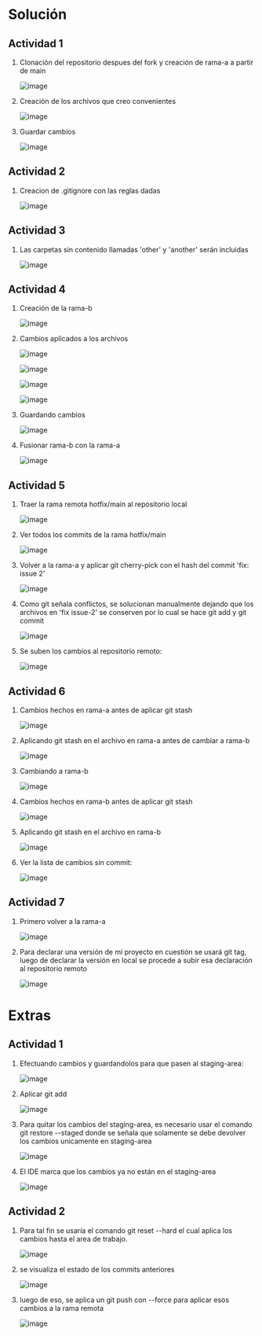 # Solución

## Actividad 1

1. Clonación del repositorio despues del fork y creación de rama-a a partir de main

    ![image](https://github.com/user-attachments/assets/4af286dc-8a3d-4ca4-b070-0b50dd8d51ad)

2. Creación de los archivos que creo convenientes

    ![image](https://github.com/user-attachments/assets/d7095149-4a63-43ad-b7a7-9b3ee3f73a8f)

3. Guardar cambios

    ![image](https://github.com/user-attachments/assets/c32000e2-0389-4e7b-8796-7f175452e906)
 

## Actividad 2

1. Creacion de .gitignore con las reglas dadas
   
   ![image](https://github.com/user-attachments/assets/7ba2dba6-9670-4746-9ce1-c8b9ac58b039)

## Actividad 3

1. Las carpetas sin contenido llamadas 'other' y 'another' serán incluidas

   ![image](https://github.com/user-attachments/assets/63c803b8-6b55-4df3-8084-15248d0acd9b)

## Actividad 4

1. Creación de la rama-b

   ![image](https://github.com/user-attachments/assets/0124037a-adf3-4840-bb51-29234b502436)

2. Cambios aplicados a los archivos

    ![image](https://github.com/user-attachments/assets/25b1e8b2-7d2f-4121-aa8b-e0f2e7015d4e)

   ![image](https://github.com/user-attachments/assets/523ee698-a955-4bdb-b4ce-e6416f48712e)

    ![image](https://github.com/user-attachments/assets/56e4ee99-0349-4666-b79b-bb5d2b2aa8df)

   ![image](https://github.com/user-attachments/assets/b2b458b8-a11e-4646-8f39-e21281cfab29)

3. Guardando cambios

   ![image](https://github.com/user-attachments/assets/97bbb750-4821-43d5-8414-113b53f09269)

4. Fusionar rama-b con la rama-a

   ![image](https://github.com/user-attachments/assets/3d05f0ef-42da-404f-a829-53a44d9edcad)


## Actividad 5

1. Traer la rama remota hotfix/main al repositorio local

   ![image](https://github.com/user-attachments/assets/53c03438-4565-4596-9321-2e3f89344fb2)

2. Ver todos los commits de la rama hotfix/main

   ![image](https://github.com/user-attachments/assets/1bafc1d5-0e92-475c-b219-50a105f58cfd)

3. Volver a la rama-a y aplicar git cherry-pick con el hash del commit 'fix: issue 2'

   ![image](https://github.com/user-attachments/assets/7f846515-c009-4241-90a1-082ff4da95f1)

4. Como git señala conflictos, se solucionan manualmente dejando que los archivos en 'fix issue-2' se conserven por lo cual se hace git add y git commit

    ![image](https://github.com/user-attachments/assets/6c6da531-09c7-4dfc-b142-6a0e4a591e47)

5. Se suben los cambios al repositorio remoto:

   ![image](https://github.com/user-attachments/assets/6765b6ff-acf0-4d57-a8a4-d487b9b46083)

## Actividad 6

1. Cambios hechos en rama-a antes de aplicar git stash

    ![image](https://github.com/user-attachments/assets/0f8ecea9-e7dd-40e8-88d5-e4cca6173037)

2. Aplicando git stash en el archivo en rama-a antes de cambiar a rama-b

   ![image](https://github.com/user-attachments/assets/6bf0b209-b7d0-40d6-a96b-a86a8b1317ee)

3. Cambiando a rama-b

   ![image](https://github.com/user-attachments/assets/a628d893-ce23-46e0-aa5a-6a8dcd75dd61)

4. Cambios hechos en rama-b antes de aplicar git stash

   ![image](https://github.com/user-attachments/assets/271a1fdc-3312-4f4f-87ca-4b3c411e2994)

5. Aplicando git stash en el archivo en rama-b

   ![image](https://github.com/user-attachments/assets/7bfea9e4-1a4d-4c92-a94e-2faea0e38b33)

6. Ver la lista de cambios sin commit:

    ![image](https://github.com/user-attachments/assets/96302c41-4fcd-4ab5-a35b-3e8a314fb920)

## Actividad 7

1. Primero volver a la rama-a

    ![image](https://github.com/user-attachments/assets/30790aed-8379-423b-9d6f-df7cef0e2ba5)


2. Para declarar una versión de mi proyecto en cuestión se usará git tag, luego de declarar la versión en local se procede a subir esa declaración al repositorio remoto

   ![image](https://github.com/user-attachments/assets/563e0e24-aa21-4670-b704-5b80a8ac6808)

# Extras

## Actividad 1

1. Efectuando cambios y guardandolos para que pasen al staging-area:

    ![image](https://github.com/user-attachments/assets/fd8bb291-159f-413c-8b3f-0a417601e7d5)

2. Aplicar git add

   ![image](https://github.com/user-attachments/assets/48495f6a-5700-49f3-9bcd-6ed36514a0f4)

3. Para quitar los cambios del staging-area, es necesario usar el comando git restore --staged donde se señala que solamente se debe devolver los cambios unicamente en staging-area

   ![image](https://github.com/user-attachments/assets/9a7434cc-7429-4e49-a5e2-59f0e970a33b)

4. El IDE marca que los cambios ya no están en el staging-area

   ![image](https://github.com/user-attachments/assets/d53a0963-d12b-47ea-b2e0-fdbb8be24d4b)

## Actividad 2

1. Para tal fin se usaría el comando git reset --hard el cual aplica los cambios hasta el area de trabajo.

    ![image](https://github.com/user-attachments/assets/ac50fa32-47f5-4452-bc8e-3f2a3db622bd)
  
2. se visualiza el estado de los commits anteriores

    ![image](https://github.com/user-attachments/assets/552cc930-f04b-4bc9-989c-e5ead3e112ea)

   
3. luego de eso, se aplica un git push con --force para aplicar esos cambios a la rama remota

   ![image](https://github.com/user-attachments/assets/69fc5e80-32d7-43c5-934f-95c0fd7c5524)


    








